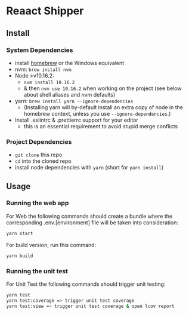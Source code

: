 # Reaact Shipper

## Install

### System Dependencies

- install [homebrew](http://brew.sh/) or the Windows equivalent
- nvm: `brew install nvm`
- Node >v10.16.2:
  - `nvm install 10.16.2`
  - & then `nvm use 10.16.2` when working on the project (see below about shell aliases and nvm defaults)
- yarn: `brew install yarn --ignore-dependencies`
  - (Installing yarn will by-default install an extra copy of node in the homebrew context, unless you use `--ignore-dependencies`.)
- Install .eslintrc & .prettierrc support for your editor
  - this is an essential requirement to avoid stupid merge conflicts

### Project Dependencies

- `git clone` this repo
- `cd` into the cloned repo
- install node dependencies with `yarn` (short for `yarn install`)

## Usage

### Running the web app

For Web the following commands should create a bundle where the corresponding .env.[environment] file will be taken into consideration:

```bash
yarn start
```

For build version, run this command:

```bash
yarn build
```

### Running the unit test

For Unit Test the following commands should trigger unit testing:

```bash
yarn test
yarn test:coverage => trigger unit test coverage
yarn test:view => trigger unit test coverage & open lcov report
```
